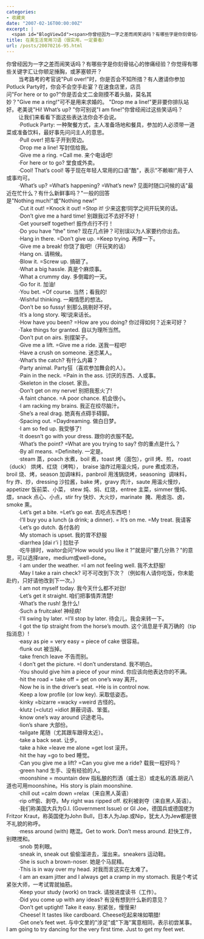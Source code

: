 ```yaml
---
categories:
- 收藏夹
date: "2007-02-16T00:00:00Z"
excerpt: |
  <span id="BlogViewId"><span>你曾经因为一字之差而闹笑话吗？有哪些字是你刻骨铭心的惨痛经验？你觉得有哪些关键字汇让你顿足捶胸，或茅塞顿开？&nbsp;<br />　　&nbsp;当考路考的考官说&quot;Pull&nbsp;over!&quot;时，你是否会不知所措？有人邀请你参加Potluck&nbsp;Party时，你会不会空手赴宴？在速食店里，店员问&quot;For&nbsp;here&nbsp;or&nbsp;to&nbsp;go?&quot;你是否会丈二金刚摸不着头脑，莫名其妙？&quot;Give&nbsp;me&nbsp;a&nbsp;ring!&quot;可不是用来求婚的。 &quot;Drop&nbsp;me&nbsp;a&nbsp;line!&quot;更非要你排队站好。老美说&quot;Hi!&nbsp;What's&nbsp;up?&nbsp;&quot;你可别说&quot;I&nbsp;am&nbsp;fine!&quot;你曾经闹过这些笑话吗？&nbsp;<br />　　&nbsp;让我们来看看下面这些表达法你会不会说。&nbsp;</span></span>
title: 在美生活常用习语（很实用，一定要看）
url: /posts/20070216-95.html
---
```

<span id="BlogViewId"><span>你曾经因为一字之差而闹笑话吗？有哪些字是你刻骨铭心的惨痛经验？你觉得有哪些关键字汇让你顿足捶胸，或茅塞顿开？&nbsp;<br />　　&nbsp;当考路考的考官说"Pull&nbsp;over!"时，你是否会不知所措？有人邀请你参加Potluck&nbsp;Party时，你会不会空手赴宴？在速食店里，店员问"For&nbsp;here&nbsp;or&nbsp;to&nbsp;go?"你是否会丈二金刚摸不着头脑，莫名其妙？"Give&nbsp;me&nbsp;a&nbsp;ring!"可不是用来求婚的。 "Drop&nbsp;me&nbsp;a&nbsp;line!"更非要你排队站好。老美说"Hi!&nbsp;What&#8217;s&nbsp;up?&nbsp;"你可别说"I&nbsp;am&nbsp;fine!"你曾经闹过这些笑话吗？&nbsp;<br />　　&nbsp;让我们来看看下面这些表达法你会不会说。&nbsp;<br />　　&nbsp;&middot;Potluck&nbsp;Party:&nbsp;一种聚餐方式，主人准备场地和餐具，参加的人必须带一道菜或准备饮料，最好事先问问主人的意思。&nbsp;<br />　　&nbsp;&middot;Pull&nbsp;over!&nbsp;把车子开到旁边。&nbsp;<br />　　&nbsp;&middot;Drop&nbsp;me&nbsp;a&nbsp;line!&nbsp;写封信给我。&nbsp;<br />　　&nbsp;&middot;Give&nbsp;me&nbsp;a&nbsp;ring.&nbsp;=Call&nbsp;me.&nbsp;来个电话吧!&nbsp;<br />　　&nbsp;&middot;For&nbsp;here&nbsp;or&nbsp;to&nbsp;go?&nbsp;堂食或外卖。&nbsp;<br />　　&nbsp;&middot;Cool!&nbsp;That&#8217;s&nbsp;cool!&nbsp;等于现在年轻人常用的口语"酷"，表示"不赖嘛!"用于人或事均可。&nbsp;<br />　　&nbsp;&middot;What&#8217;s&nbsp;up?&nbsp;=What&#8217;s&nbsp;happening?&nbsp;=What&#8217;s&nbsp;new?&nbsp;见面时随口问候的话"最近在忙什么？有什么新鲜事吗？"一般的回答是"Nothing&nbsp;much!"或"Nothing&nbsp;new!"&nbsp;<br />　　&nbsp;&middot;Cut&nbsp;it&nbsp;out!&nbsp;=Knock&nbsp;it&nbsp;out!&nbsp;=Stop&nbsp;it!&nbsp;少来这套!同学之间开玩笑的话。&nbsp;<br />　　&nbsp;&middot;Don&#8217;t&nbsp;give&nbsp;me&nbsp;a&nbsp;hard&nbsp;time!&nbsp;别跟我过不去好不好！&nbsp;<br />　　&nbsp;&middot;Get&nbsp;yourself&nbsp;together!&nbsp;振作点行不行！&nbsp;<br />　　&nbsp;&middot;Do&nbsp;you&nbsp;have&nbsp;"the"&nbsp;time?&nbsp;现在几点钟？可别误以为人家要约你出去。&nbsp;<br />　　&nbsp;&middot;Hang&nbsp;in&nbsp;there.&nbsp;=Don&#8217;t&nbsp;give&nbsp;up.&nbsp;=Keep&nbsp;trying.&nbsp;再撑一下。&nbsp;<br />　　&nbsp;&middot;Give&nbsp;me&nbsp;a&nbsp;break!&nbsp;你饶了我吧!（开玩笑的话）&nbsp;<br />　　&nbsp;&middot;Hang&nbsp;on.&nbsp;请稍候。&nbsp;<br />　　&nbsp;&middot;Blow&nbsp;it.&nbsp;=Screw&nbsp;up.&nbsp;搞砸了。&nbsp;<br />　　&nbsp;&middot;What&nbsp;a&nbsp;big&nbsp;hassle.&nbsp;真是个麻烦事。&nbsp;<br />　　&nbsp;&middot;What&nbsp;a&nbsp;crummy&nbsp;day.&nbsp;多倒霉的一天。&nbsp;<br />　　&nbsp;&middot;Go&nbsp;for&nbsp;it.&nbsp;加油!&nbsp;<br />　　&nbsp;&middot;You&nbsp;bet.&nbsp;=Of&nbsp;course.&nbsp;当然；看我的!&nbsp;<br />　　&nbsp;&middot;Wishful&nbsp;thinking.&nbsp;一厢情愿的想法。&nbsp;<br />　　&nbsp;&middot;Don&#8217;t&nbsp;be&nbsp;so&nbsp;fussy!&nbsp;别那么挑剔好不好。&nbsp;<br />　　&nbsp;&middot;It&#8217;s&nbsp;a&nbsp;long&nbsp;story.&nbsp;唉!说来话长。&nbsp;<br />　　&nbsp;&middot;How&nbsp;have&nbsp;you&nbsp;been?&nbsp;=How&nbsp;are&nbsp;you&nbsp;doing?&nbsp;你过得如何？近来可好？&nbsp;<br />　　&nbsp;&middot;Take&nbsp;things&nbsp;for&nbsp;granted.&nbsp;自以为理所当然。&nbsp;<br />　　&nbsp;&middot;Don&#8217;t&nbsp;put&nbsp;on&nbsp;airs.&nbsp;别摆架子。&nbsp;<br />　　&nbsp;&middot;Give&nbsp;me&nbsp;a&nbsp;lift.&nbsp;=Give&nbsp;me&nbsp;a&nbsp;ride.&nbsp;送我一程吧!&nbsp;<br />　　&nbsp;&middot;Have&nbsp;a&nbsp;crush&nbsp;on&nbsp;someone.&nbsp;迷恋某人。&nbsp;<br />　　&nbsp;&middot;What&#8217;s&nbsp;the&nbsp;catch?&nbsp;有什么内幕？&nbsp;<br />　　&nbsp;&middot;Party&nbsp;animal.&nbsp;Party狂（喜欢参加舞会的人）。&nbsp;<br />　　&nbsp;&middot;Pain&nbsp;in&nbsp;the&nbsp;neck.&nbsp;=Pain&nbsp;in&nbsp;the&nbsp;ass.&nbsp;讨厌的东西、人或事。&nbsp;<br />　　&nbsp;&middot;Skeleton&nbsp;in&nbsp;the&nbsp;closet.&nbsp;家丑。&nbsp;<br />　　&nbsp;&middot;Don&#8217;t&nbsp;get&nbsp;on&nbsp;my&nbsp;nerve!&nbsp;别把我惹火了!&nbsp;<br />　　&nbsp;&middot;A&nbsp;faint&nbsp;chance.&nbsp;=A&nbsp;poor&nbsp;chance.&nbsp;机会很小。&nbsp;<br />　　&nbsp;&middot;I&nbsp;am&nbsp;racking&nbsp;my&nbsp;brains.&nbsp;我正在绞尽脑汁。&nbsp;<br />　　&nbsp;&middot;She&#8217;s&nbsp;a&nbsp;real&nbsp;drag.&nbsp;她真有点碍手碍脚。&nbsp;<br />　　&nbsp;&middot;Spacing&nbsp;out.&nbsp;=Daydreaming.&nbsp;做白日梦。&nbsp;<br />　　&nbsp;&middot;I&nbsp;am&nbsp;so&nbsp;fed&nbsp;up.&nbsp;我受够了!&nbsp;<br />　　&nbsp;&middot;It&nbsp;doesn&#8217;t&nbsp;go&nbsp;with&nbsp;your&nbsp;dress.&nbsp;跟你的衣服不配。&nbsp;<br />　　&nbsp;&middot;What&#8217;s&nbsp;the&nbsp;point?&nbsp;=What&nbsp;are&nbsp;you&nbsp;trying&nbsp;to&nbsp;say?&nbsp;你的重点是什么？&nbsp;<br />　　&nbsp;&middot;By&nbsp;all&nbsp;means.&nbsp;=Definitely.&nbsp;一定是。&nbsp;<br />　　&nbsp;&middot;steam&nbsp;蒸，poach&nbsp;水煮，boil&nbsp;煮，toast&nbsp;烤（面包），grill&nbsp;烤、煎，&nbsp;roast（duck）&nbsp;烘烤、红烧（烤鸭）， braise&nbsp;油炸过用温火炖，pure&nbsp;煮成浓汤，broil&nbsp;烧、烤，season&nbsp;加调味料，panbroil&nbsp;用浅锅烧烤，seasoning&nbsp; 调味料，fry&nbsp;炸、炒，dressing&nbsp;沙拉酱，bake&nbsp;烤，gravy&nbsp;肉汁，saute&nbsp;用温火慢炒，appetizer&nbsp;饭前菜、小菜， stew&nbsp;炖、焖、红烧，entree&nbsp;主菜，simmer&nbsp;慢炖、煨，snack&nbsp;点心、小点，stir&nbsp;fry&nbsp;快炒、大火炒，marinate&nbsp; 腌、用卤泡、卤，smoke&nbsp;熏。&nbsp;<br />　　&nbsp;&middot;Let&#8217;s&nbsp;get&nbsp;a&nbsp;bite.&nbsp;=Let&#8217;s&nbsp;go&nbsp;eat.&nbsp;去吃点东西吧！&nbsp;<br />　　&nbsp;&middot;I&#8217;ll&nbsp;buy&nbsp;you&nbsp;a&nbsp;lunch&nbsp;(a&nbsp;drink;&nbsp;a&nbsp;dinner).&nbsp;=&nbsp;It&#8217;s&nbsp;on&nbsp;me.&nbsp;=My&nbsp;treat.&nbsp;我请客&nbsp;<br />　　&nbsp;&middot;Let&#8217;s&nbsp;go&nbsp;dutch.&nbsp;各付各的&nbsp;<br />　　&nbsp;&middot;My&nbsp;stomach&nbsp;is&nbsp;upset.&nbsp;我的胃不舒服&nbsp;<br />　　&nbsp;&middot;diarrhea&nbsp;[dai&nbsp;r'i&nbsp;]&nbsp;拉肚子&nbsp;<br />　　&nbsp;&middot;吃牛排时，waitor会问"How&nbsp;would&nbsp;you&nbsp;like&nbsp;it&nbsp;?"就是问"要几分熟？"的意思，可以选择rare，medium或well-done。&nbsp;<br />　　&nbsp;&middot;I&nbsp;am&nbsp;under&nbsp;the&nbsp;weather.&nbsp;=I&nbsp;am&nbsp;not&nbsp;feeling&nbsp;well.&nbsp;我不太舒服!&nbsp;<br />　　&nbsp;&middot;May&nbsp;I&nbsp;take&nbsp;a&nbsp;rain&nbsp;check?&nbsp;可不可改到下次？（例如有人请你吃饭，你未能赴约，只好请他改到下一次。）&nbsp;<br />　　&nbsp;&middot;I&nbsp;am&nbsp;not&nbsp;myself&nbsp;today.&nbsp;我今天什么都不对劲!&nbsp;<br />　　&nbsp;&middot;Let&#8217;s&nbsp;get&nbsp;it&nbsp;straight.&nbsp;咱们把事情弄清楚!&nbsp;<br />　　&nbsp;&middot;What&#8217;s&nbsp;the&nbsp;rush!&nbsp;急什么!&nbsp;<br />　　&nbsp;&middot;Such&nbsp;a&nbsp;fruitcake!&nbsp;神经病!&nbsp;<br />　　&nbsp;&middot;I&#8217;ll&nbsp;swing&nbsp;by&nbsp;later.&nbsp;=I&#8217;ll&nbsp;stop&nbsp;by&nbsp;later.&nbsp;待会儿，我会来转一下。&nbsp;<br />　　&nbsp;&middot;I&nbsp;got&nbsp;the&nbsp;tip&nbsp;straight&nbsp;from&nbsp;the&nbsp;horse&#8217;s&nbsp;mouth.&nbsp;这个消息是千真万确的（tip指消息）!&nbsp;<br />　　&nbsp;&middot;easy&nbsp;as&nbsp;pie&nbsp;=&nbsp;very&nbsp;easy&nbsp;=&nbsp;piece&nbsp;of&nbsp;cake&nbsp;很容易。&nbsp;<br />　　&nbsp;&middot;flunk&nbsp;out&nbsp;被当掉。&nbsp;<br />　　&nbsp;&middot;take&nbsp;french&nbsp;leave&nbsp;不告而别。&nbsp;<br />　　&nbsp;&middot;I&nbsp;don&#8217;t&nbsp;get&nbsp;the&nbsp;picture.&nbsp;=I&nbsp;don&#8217;t&nbsp;understand.&nbsp;我不明白。&nbsp;<br />　　&nbsp;&middot;You&nbsp;should&nbsp;give&nbsp;him&nbsp;a&nbsp;piece&nbsp;of&nbsp;your&nbsp;mind.&nbsp;你应该向他表达你的不满。&nbsp;<br />　　&nbsp;&middot;hit&nbsp;the&nbsp;road&nbsp;=&nbsp;take&nbsp;off&nbsp;=&nbsp;get&nbsp;on&nbsp;one&#8217;s&nbsp;way&nbsp;离开。&nbsp;<br />　　&nbsp;&middot;Now&nbsp;he&nbsp;is&nbsp;in&nbsp;the&nbsp;driver&#8217;s&nbsp;seat.&nbsp;=He&nbsp;is&nbsp;in&nbsp;control&nbsp;now.&nbsp;<br />　　&nbsp;&middot;Keep&nbsp;a&nbsp;low&nbsp;profile&nbsp;(or&nbsp;low&nbsp;key).&nbsp;采取低姿态。&nbsp;<br />　　&nbsp;&middot;kinky&nbsp;=bizarre&nbsp;=wacky&nbsp;=weird&nbsp;古怪的。&nbsp;<br />　　&nbsp;&middot;klutz&nbsp;(=clutz)&nbsp;=idiot&nbsp;屏蔽词语、笨蛋。&nbsp;<br />　　&nbsp;&middot;know&nbsp;one&#8217;s&nbsp;way&nbsp;around&nbsp;识途老马。&nbsp;<br />　　&nbsp;&middot;lion&#8217;s&nbsp;share&nbsp;大部份。&nbsp;<br />　　&nbsp;&middot;tailgate&nbsp;尾随（尤其跟车跟得太近）。&nbsp;<br />　　&nbsp;&middot;take&nbsp;a&nbsp;back&nbsp;seat.&nbsp;让步。&nbsp;<br />　　&nbsp;&middot;take&nbsp;a&nbsp;hike&nbsp;=leave&nbsp;me&nbsp;alone&nbsp;=get&nbsp;lost&nbsp;滚开。&nbsp;<br />　　&nbsp;&middot;hit&nbsp;the&nbsp;hay&nbsp;=go&nbsp;to&nbsp;bed&nbsp;睡觉。&nbsp;<br />　　&nbsp;&middot;Can&nbsp;you&nbsp;give&nbsp;me&nbsp;a&nbsp;lift?&nbsp;=Can&nbsp;you&nbsp;give&nbsp;me&nbsp;a&nbsp;ride?&nbsp;载我一程好吗？&nbsp;<br />　　&nbsp;&middot;green&nbsp;hand&nbsp;生手、没有经验的人。&nbsp;<br />　　&nbsp;&middot;moonshine&nbsp;=&nbsp;mountain&nbsp;dew&nbsp;指私酿的烈酒（威士忌）或走私的酒.胡说八道也可用moonshine。His&nbsp;story&nbsp;is&nbsp;plain&nbsp;moonshine.&nbsp;<br />　　&nbsp;&middot;chill&nbsp;out&nbsp;=calm&nbsp;down&nbsp;=relax（来自黑人英语）&nbsp;<br />　　&nbsp;&middot;rip&nbsp;off偷、剥夺。My&nbsp;right&nbsp;was&nbsp;ripped&nbsp;off.&nbsp;权利被剥夺（来自黑人英语）。&nbsp;<br />　　&nbsp;&middot;我们称美国大兵为G.I.&nbsp;(Government&nbsp;Issue)&nbsp;or&nbsp;GI&nbsp;Joe，德国兵或德国佬为Fritzor&nbsp;Kraut，称英国佬为John&nbsp;Bull，日本人为Jap.或Nip，犹太人为Jew都是很不礼貌的称呼。&nbsp;<br />　　&nbsp;&middot;mess&nbsp;around&nbsp;(with)&nbsp;瞎混。Get&nbsp;to&nbsp;work.&nbsp;Don&#8217;t&nbsp;mess&nbsp;around.&nbsp;赶快工作，别瞎搅和。&nbsp;<br />　　&nbsp;&middot;snob&nbsp;势利眼。&nbsp;<br />　　&nbsp;&middot;sneak&nbsp;in,&nbsp;sneak&nbsp;out&nbsp;偷偷溜进去，溜出来。sneakers&nbsp;运动鞋。&nbsp;<br />　　&nbsp;&middot;She&nbsp;is&nbsp;such&nbsp;a&nbsp;brown-noser.&nbsp;她是个马屁精。&nbsp;<br />　　&nbsp;&middot;This&nbsp;is&nbsp;in&nbsp;way&nbsp;over&nbsp;my&nbsp;head.&nbsp;对我而言这实在太难了。&nbsp;<br />　　&nbsp;&middot;I&nbsp;am&nbsp;an&nbsp;exam&nbsp;jitter&nbsp;and&nbsp;I&nbsp;always&nbsp;get&nbsp;a&nbsp;cramp&nbsp;in&nbsp;my&nbsp;stomach.&nbsp;我是个考试紧张大师，一考试胃就抽筋。&nbsp;<br />　　&nbsp;&middot;Keep&nbsp;your&nbsp;study&nbsp;(work)&nbsp;on&nbsp;track.&nbsp;请按进度读书（工作）。&nbsp;<br />　　&nbsp;&middot;Did&nbsp;you&nbsp;come&nbsp;up&nbsp;with&nbsp;any&nbsp;ideas?&nbsp;有没有想到什么新的意见？&nbsp;<br />　　&nbsp;&middot;Don&#8217;t&nbsp;get&nbsp;uptight!&nbsp;Take&nbsp;it&nbsp;easy.&nbsp;别紧张，慢慢来!&nbsp;<br />　　&nbsp;&middot;Cheese!&nbsp;It&nbsp;tastes&nbsp;like&nbsp;cardboard.&nbsp;Cheese吃起来味如嚼腊!&nbsp;<br />　　&nbsp;&middot;Get&nbsp;one&#8217;s&nbsp;feet&nbsp;wet.&nbsp;与中文里的"涉足"或"下海"寓意相同，表示初尝某事。I&nbsp;am&nbsp;going&nbsp;to&nbsp;try&nbsp;dancing&nbsp;for&nbsp;the&nbsp;very&nbsp;first&nbsp;time.&nbsp;Just&nbsp;to&nbsp;get&nbsp;my&nbsp;feet&nbsp;wet.</span></span>